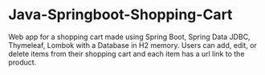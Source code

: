 # Java-Springboot-Shopping-Cart

Web app for a shopping cart made using Spring Boot, Spring Data JDBC, Thymeleaf, Lombok with a Database in H2 memory. Users can add, edit, or delete items from their shopping cart and each item has a url link to the product.  
